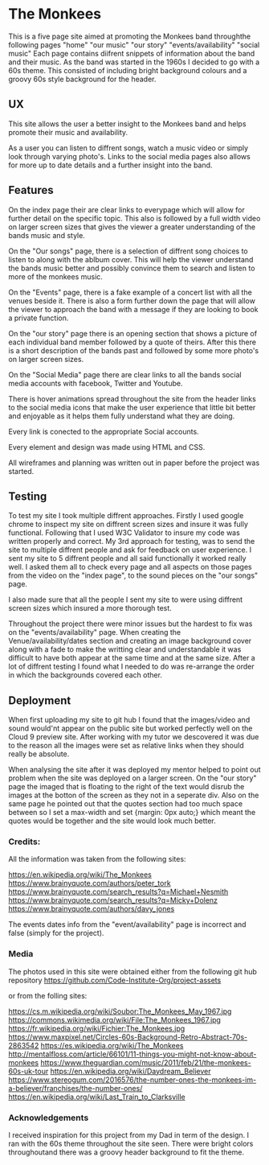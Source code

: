 # **The Monkees**

This is a five page site aimed at promoting the Monkees band throughthe following pages
"home"
"our music"
"our story"
"events/availability"
"social music"
Each page contains diifrent snippets of information about the band and their music. As the band was started in the 1960s I decided to go with
a 60s theme. This consisted of including bright background colours and a groovy 60s style background for the header.

## UX

This site allows the user a better insight to the Monkees band and helps promote their music and availability. 

As a user you can listen to diffrent songs, watch a music video or simply look through varying photo's. Links to the social media pages also allows
for more up to date details and a further insight into the band.

## Features

On the index page their are clear links to everypage which will allow for further detail on the specific topic. This also is followed by a full width video
on larger screen sizes that gives the viewer a greater understanding of the bands music and style.

On the "Our songs" page, there is a selection of diffrent song choices to listen to along with the ablbum cover. This will help the viewer understand the bands music better 
and possibly convince them to search and listen to more of the monkees music.

On the "Events" page, there is a fake example of a concert list with all the venues beside it. There is also a form further down the page that will allow the 
viewer to approach the band with a message if they are looking to book a private function.

On the "our story" page there is an opening section that shows a picture of each individual band member followed by a quote of theirs. After this there is a short
description of the bands past and followed by some more photo's on larger screen sizes.

On the "Social Media" page there are clear links to all the bands social media accounts with facebook, Twitter and Youtube. 

There is hover animations spread throughout the site from the header links to the social media icons that make the user experience that little bit better
and enjoyable as it helps them fully understand what they are doing.

Every link is conected to the appropriate Social accounts.

Every element and design was made using HTML and CSS.

All wireframes and planning was written out in paper before the project was started.

## Testing

To test my site I took multiple diffrent approaches. 
Firstly I used google chrome to inspect my site on diffrent screen sizes and insure it was fully functional.
Following that  I used W3C Validator to insure my code was written properly and correct. 
My 3rd approach for testing, was to send the site to multiple diffrent people and ask for feedback on user experience. I sent my site to 5 diffrent people
and all said functionally it worked really well.
I asked them all to check every page and all aspects on those pages from the video on the "index page", to the sound pieces on the "our songs" page.

I also made sure that all the people I sent my site to were using diffrent screen sizes which insured a more thorough test.

Throughout the project there were minor issues but the hardest to fix was on the "events/availability" page. When creating the Venue/availability/dates
section and creating an image background cover along with a fade to make the writting clear and understandable it was difficult to have both appear
at the same time and at the same size. After a lot of diffrent testing I found what I needed to do was re-arrange the order in which the backgrounds
covered each other.

## Deployment

When first uploading my site to git hub I found that the images/video and sound would'nt appear on the public site but worked perfectly well on the Cloud 9 preview 
site. After working with my tutor we descovered it was due to the reason all the images were set as relative links when they should really be absolute.

When analysing the site after it was deployed my mentor helped to point out problem when the site was deployed on a larger screen. On the "our story" page the imaged that is 
floating to the right of the text would disrub the images at the botton of the screen as they not in a seperate div. Also on the same page he pointed out that 
the quotes section had too much space between so I set a max-width and set {margin: 0px auto;} which meant the quotes would be together and 
the site would look much better.

### Credits:
All the information was taken from the following sites:

https://en.wikipedia.org/wiki/The_Monkees
https://www.brainyquote.com/authors/peter_tork
https://www.brainyquote.com/search_results?q=Michael+Nesmith
https://www.brainyquote.com/search_results?q=Micky+Dolenz
https://www.brainyquote.com/authors/davy_jones

The events dates info from the "event/availability" page is incorrect and false (simply for the project).

### Media
The photos used in this site were obtained either from the following git hub repository
https://github.com/Code-Institute-Org/project-assets

or from the folling sites:

https://cs.m.wikipedia.org/wiki/Soubor:The_Monkees_May_1967.jpg
https://commons.wikimedia.org/wiki/File:The_Monkees_1967.jpg
https://fr.wikipedia.org/wiki/Fichier:The_Monkees.jpg
https://www.maxpixel.net/Circles-60s-Background-Retro-Abstract-70s-2863542
https://es.wikipedia.org/wiki/The_Monkees
http://mentalfloss.com/article/66101/11-things-you-might-not-know-about-monkees
https://www.theguardian.com/music/2011/feb/21/the-monkees-60s-uk-tour
https://en.wikipedia.org/wiki/Daydream_Believer
https://www.stereogum.com/2016576/the-number-ones-the-monkees-im-a-believer/franchises/the-number-ones/
https://en.wikipedia.org/wiki/Last_Train_to_Clarksville

### Acknowledgements
I received inspiration for this project from my Dad in term of the design. I ran with the 60s theme throughout the site seen. There were bright colors
throughoutand there was a groovy header background to fit the theme.
